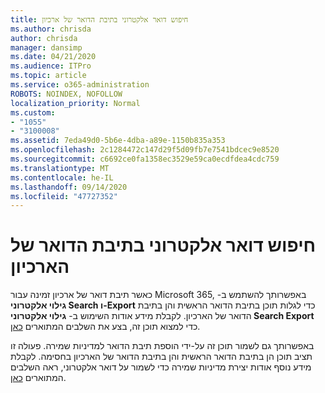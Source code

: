 ```yaml
---
title: חיפוש דואר אלקטרוני בתיבת הדואר של ארכיון
ms.author: chrisda
author: chrisda
manager: dansimp
ms.date: 04/21/2020
ms.audience: ITPro
ms.topic: article
ms.service: o365-administration
ROBOTS: NOINDEX, NOFOLLOW
localization_priority: Normal
ms.custom:
- "1055"
- "3100008"
ms.assetid: 7eda49d0-5b6e-4dba-a89e-1150b835a353
ms.openlocfilehash: 2c1284472c147d29f5d09fb7e7541bdcec9e8520
ms.sourcegitcommit: c6692ce0fa1358ec3529e59ca0ecdfdea4cdc759
ms.translationtype: MT
ms.contentlocale: he-IL
ms.lasthandoff: 09/14/2020
ms.locfileid: "47727352"
---
```

# <a name="search-for-email-in-the-archive-mailbox"></a>חיפוש דואר אלקטרוני בתיבת הדואר של הארכיון

כאשר תיבת דואר של ארכיון זמינה עבור Microsoft 365, באפשרותך להשתמש ב- **גילוי אלקטרוני Search ו-Export** כדי לגלות תוכן בתיבת הדואר הראשית והן בתיבת הדואר של הארכיון. לקבלת מידע אודות השימוש ב- **גילוי אלקטרוני Search Export** כדי למצוא תוכן זה, בצע את השלבים המתוארים [כאן](https://docs.microsoft.com/microsoft-365/compliance/export-search-results).
  
באפשרותך גם לשמור תוכן זה על-ידי הוספת תיבת הדואר למדיניות שמירה. פעולה זו תציב תוכן הן בתיבת הדואר הראשית והן בתיבת הדואר של הארכיון בחסימה. לקבלת מידע נוסף אודות יצירת מדיניות שמירה כדי לשמור על דואר אלקטרוני, ראה השלבים המתוארים [כאן](https://docs.microsoft.com/microsoft-365/compliance/retention-policies).
  